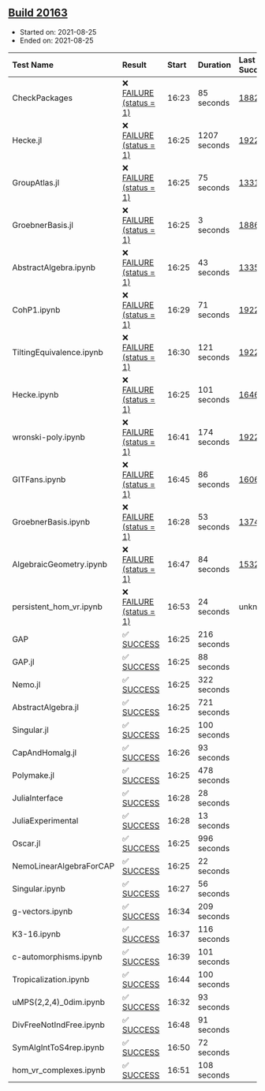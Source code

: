## [Build 20163](https://oscarci.mathematik.uni-kl.de/job/oscar/20163/)

* Started on: 2021-08-25
* Ended on: 2021-08-25

| Test Name    | Result | Start | Duration | Last Success | First Failure |
|:-------------|:-------|:------|:---------|:-------------|:--------------|
| CheckPackages | ❌ [FAILURE (status = 1)](https://oscarci.mathematik.uni-kl.de/job/oscar/20163/artifact/logs/build-20163/CheckPackages.log) | 16:23 | 85 seconds | [18822](https://oscarci.mathematik.uni-kl.de/job/oscar/18822/) | [18823](https://oscarci.mathematik.uni-kl.de/job/oscar/18823/) |
| Hecke.jl | ❌ [FAILURE (status = 1)](https://oscarci.mathematik.uni-kl.de/job/oscar/20163/artifact/logs/build-20163/Hecke.jl.log) | 16:25 | 1207 seconds | [19222](https://oscarci.mathematik.uni-kl.de/job/oscar/19222/) | [20152](https://oscarci.mathematik.uni-kl.de/job/oscar/20152/) |
| GroupAtlas.jl | ❌ [FAILURE (status = 1)](https://oscarci.mathematik.uni-kl.de/job/oscar/20163/artifact/logs/build-20163/GroupAtlas.jl.log) | 16:25 | 75 seconds | [13311](https://oscarci.mathematik.uni-kl.de/job/oscar/13311/) | [13312](https://oscarci.mathematik.uni-kl.de/job/oscar/13312/) |
| GroebnerBasis.jl | ❌ [FAILURE (status = 1)](https://oscarci.mathematik.uni-kl.de/job/oscar/20163/artifact/logs/build-20163/GroebnerBasis.jl.log) | 16:25 | 3 seconds | [18864](https://oscarci.mathematik.uni-kl.de/job/oscar/18864/) | [18865](https://oscarci.mathematik.uni-kl.de/job/oscar/18865/) |
| AbstractAlgebra.ipynb | ❌ [FAILURE (status = 1)](https://oscarci.mathematik.uni-kl.de/job/oscar/20163/artifact/logs/build-20163/AbstractAlgebra.ipynb.log) | 16:25 | 43 seconds | [13355](https://oscarci.mathematik.uni-kl.de/job/oscar/13355/) | [13356](https://oscarci.mathematik.uni-kl.de/job/oscar/13356/) |
| CohP1.ipynb | ❌ [FAILURE (status = 1)](https://oscarci.mathematik.uni-kl.de/job/oscar/20163/artifact/logs/build-20163/CohP1.ipynb.log) | 16:29 | 71 seconds | [19222](https://oscarci.mathematik.uni-kl.de/job/oscar/19222/) | [20152](https://oscarci.mathematik.uni-kl.de/job/oscar/20152/) |
| TiltingEquivalence.ipynb | ❌ [FAILURE (status = 1)](https://oscarci.mathematik.uni-kl.de/job/oscar/20163/artifact/logs/build-20163/TiltingEquivalence.ipynb.log) | 16:30 | 121 seconds | [19222](https://oscarci.mathematik.uni-kl.de/job/oscar/19222/) | [20152](https://oscarci.mathematik.uni-kl.de/job/oscar/20152/) |
| Hecke.ipynb | ❌ [FAILURE (status = 1)](https://oscarci.mathematik.uni-kl.de/job/oscar/20163/artifact/logs/build-20163/Hecke.ipynb.log) | 16:25 | 101 seconds | [16463](https://oscarci.mathematik.uni-kl.de/job/oscar/16463/) | [16464](https://oscarci.mathematik.uni-kl.de/job/oscar/16464/) |
| wronski-poly.ipynb | ❌ [FAILURE (status = 1)](https://oscarci.mathematik.uni-kl.de/job/oscar/20163/artifact/logs/build-20163/wronski-poly.ipynb.log) | 16:41 | 174 seconds | [19222](https://oscarci.mathematik.uni-kl.de/job/oscar/19222/) | [20152](https://oscarci.mathematik.uni-kl.de/job/oscar/20152/) |
| GITFans.ipynb | ❌ [FAILURE (status = 1)](https://oscarci.mathematik.uni-kl.de/job/oscar/20163/artifact/logs/build-20163/GITFans.ipynb.log) | 16:45 | 86 seconds | [16068](https://oscarci.mathematik.uni-kl.de/job/oscar/16068/) | [16069](https://oscarci.mathematik.uni-kl.de/job/oscar/16069/) |
| GroebnerBasis.ipynb | ❌ [FAILURE (status = 1)](https://oscarci.mathematik.uni-kl.de/job/oscar/20163/artifact/logs/build-20163/GroebnerBasis.ipynb.log) | 16:28 | 53 seconds | [13748](https://oscarci.mathematik.uni-kl.de/job/oscar/13748/) | [13749](https://oscarci.mathematik.uni-kl.de/job/oscar/13749/) |
| AlgebraicGeometry.ipynb | ❌ [FAILURE (status = 1)](https://oscarci.mathematik.uni-kl.de/job/oscar/20163/artifact/logs/build-20163/AlgebraicGeometry.ipynb.log) | 16:47 | 84 seconds | [15322](https://oscarci.mathematik.uni-kl.de/job/oscar/15322/) | [15323](https://oscarci.mathematik.uni-kl.de/job/oscar/15323/) |
| persistent_hom_vr.ipynb | ❌ [FAILURE (status = 1)](https://oscarci.mathematik.uni-kl.de/job/oscar/20163/artifact/logs/build-20163/persistent_hom_vr.ipynb.log) | 16:53 | 24 seconds | unknown | unknown |
| GAP | ✅ [SUCCESS](https://oscarci.mathematik.uni-kl.de/job/oscar/20163/artifact/logs/build-20163/GAP.log) | 16:25 | 216 seconds |  |  |
| GAP.jl | ✅ [SUCCESS](https://oscarci.mathematik.uni-kl.de/job/oscar/20163/artifact/logs/build-20163/GAP.jl.log) | 16:25 | 88 seconds |  |  |
| Nemo.jl | ✅ [SUCCESS](https://oscarci.mathematik.uni-kl.de/job/oscar/20163/artifact/logs/build-20163/Nemo.jl.log) | 16:25 | 322 seconds |  |  |
| AbstractAlgebra.jl | ✅ [SUCCESS](https://oscarci.mathematik.uni-kl.de/job/oscar/20163/artifact/logs/build-20163/AbstractAlgebra.jl.log) | 16:25 | 721 seconds |  |  |
| Singular.jl | ✅ [SUCCESS](https://oscarci.mathematik.uni-kl.de/job/oscar/20163/artifact/logs/build-20163/Singular.jl.log) | 16:25 | 100 seconds |  |  |
| CapAndHomalg.jl | ✅ [SUCCESS](https://oscarci.mathematik.uni-kl.de/job/oscar/20163/artifact/logs/build-20163/CapAndHomalg.jl.log) | 16:26 | 93 seconds |  |  |
| Polymake.jl | ✅ [SUCCESS](https://oscarci.mathematik.uni-kl.de/job/oscar/20163/artifact/logs/build-20163/Polymake.jl.log) | 16:25 | 478 seconds |  |  |
| JuliaInterface | ✅ [SUCCESS](https://oscarci.mathematik.uni-kl.de/job/oscar/20163/artifact/logs/build-20163/JuliaInterface.log) | 16:28 | 28 seconds |  |  |
| JuliaExperimental | ✅ [SUCCESS](https://oscarci.mathematik.uni-kl.de/job/oscar/20163/artifact/logs/build-20163/JuliaExperimental.log) | 16:28 | 13 seconds |  |  |
| Oscar.jl | ✅ [SUCCESS](https://oscarci.mathematik.uni-kl.de/job/oscar/20163/artifact/logs/build-20163/Oscar.jl.log) | 16:25 | 996 seconds |  |  |
| NemoLinearAlgebraForCAP | ✅ [SUCCESS](https://oscarci.mathematik.uni-kl.de/job/oscar/20163/artifact/logs/build-20163/NemoLinearAlgebraForCAP.log) | 16:25 | 22 seconds |  |  |
| Singular.ipynb | ✅ [SUCCESS](https://oscarci.mathematik.uni-kl.de/job/oscar/20163/artifact/logs/build-20163/Singular.ipynb.log) | 16:27 | 56 seconds |  |  |
| g-vectors.ipynb | ✅ [SUCCESS](https://oscarci.mathematik.uni-kl.de/job/oscar/20163/artifact/logs/build-20163/g-vectors.ipynb.log) | 16:34 | 209 seconds |  |  |
| K3-16.ipynb | ✅ [SUCCESS](https://oscarci.mathematik.uni-kl.de/job/oscar/20163/artifact/logs/build-20163/K3-16.ipynb.log) | 16:37 | 116 seconds |  |  |
| c-automorphisms.ipynb | ✅ [SUCCESS](https://oscarci.mathematik.uni-kl.de/job/oscar/20163/artifact/logs/build-20163/c-automorphisms.ipynb.log) | 16:39 | 101 seconds |  |  |
| Tropicalization.ipynb | ✅ [SUCCESS](https://oscarci.mathematik.uni-kl.de/job/oscar/20163/artifact/logs/build-20163/Tropicalization.ipynb.log) | 16:44 | 100 seconds |  |  |
| uMPS(2,2,4)_0dim.ipynb | ✅ [SUCCESS](https://oscarci.mathematik.uni-kl.de/job/oscar/20163/artifact/logs/build-20163/uMPS-2-2-4-_0dim.ipynb.log) | 16:32 | 93 seconds |  |  |
| DivFreeNotIndFree.ipynb | ✅ [SUCCESS](https://oscarci.mathematik.uni-kl.de/job/oscar/20163/artifact/logs/build-20163/DivFreeNotIndFree.ipynb.log) | 16:48 | 91 seconds |  |  |
| SymAlgIntToS4rep.ipynb | ✅ [SUCCESS](https://oscarci.mathematik.uni-kl.de/job/oscar/20163/artifact/logs/build-20163/SymAlgIntToS4rep.ipynb.log) | 16:50 | 72 seconds |  |  |
| hom_vr_complexes.ipynb | ✅ [SUCCESS](https://oscarci.mathematik.uni-kl.de/job/oscar/20163/artifact/logs/build-20163/hom_vr_complexes.ipynb.log) | 16:51 | 108 seconds |  |  |
